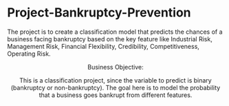 # Project-Bankruptcy-Prevention
The project is to create a classification model that predicts the chances of a business facing bankruptcy based on the key feature like Industrial Risk, Management Risk, Financial Flexibility, Credibility, Competitiveness, Operating Risk. 

<header>
Business Objective:

This is a classification project, since the variable to predict is binary (bankruptcy or non-bankruptcy).
The goal here is to model the probability that a business goes bankrupt from different features.

